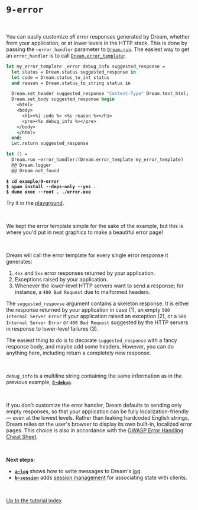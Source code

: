 # `9-error`

<br>

You can easily customize *all* error responses generated by Dream, whether from
your application, or at lower levels in the HTTP stack. This is done by passing
the `~error_handler` parameter to
[`Dream.run`](https://aantron.github.io/dream/#val-run). The easiest way to get
an `error_handler` is to call
[`Dream.error_template`](https://aantron.github.io/dream/#val-error_template):

```ocaml
let my_error_template _error debug_info suggested_response =
  let status = Dream.status suggested_response in
  let code = Dream.status_to_int status
  and reason = Dream.status_to_string status in

  Dream.set_header suggested_response "Content-Type" Dream.text_html;
  Dream.set_body suggested_response begin
    <html>
    <body>
      <h1><%i code %> <%s reason %></h1>
      <pre><%s debug_info %></pre>
    </body>
    </html>
  end;
  Lwt.return suggested_response

let () =
  Dream.run ~error_handler:(Dream.error_template my_error_template)
  @@ Dream.logger
  @@ Dream.not_found
```

<pre><code><b>$ cd example/9-error</b>
<b>$ opam install --deps-only --yes .</b>
<b>$ dune exec --root . ./error.exe</b></code></pre>

Try it in the [playground](http://dream.as/9-error).

<br>

We kept the error template simple for the sake of the example, but this is
where you'd put in neat graphics to make a beautiful error page!

<br>

Dream will call the error template for every single error response it generates:

1. `4xx` and `5xx` error responses returned by your application.
2. Exceptions raised by your application.
3. Whenever the lower-level HTTP servers want to send a response; for instance,
   a `400 Bad Request` due to malformed headers.

The `suggested_response` argument contains a skeleton response. It is either the
response returned by your application in case (1), an empty `500 Internal
Server Error` if your application raised an exception (2), or a `500 Internal
Server Error` or `400 Bad Request` suggested by the HTTP servers in response to
lower-level failures (3).

The easiest thing to do is to decorate `suggested_response` with a fancy
response body, and maybe add some headers. However, you can do anything here,
including return a completely new response.

<br>

`debug_info` is a multiline string containing the same information as in the
previous example, [**`8-debug`**](../8-debug#files).

<!-- TODO Images of the generated pages. -->

<br>

If you don't customize the error handler, Dream defaults to sending only empty
responses, so that your application can be fully localization-friendly &mdash;
even at the lowest levels. Rather than leaking hardcoded English strings, Dream
relies on the user's browser to display its own built-in, localized error pages.
This choice is also in accordance with the [OWASP Error Handling Cheat
Sheet](https://cheatsheetseries.owasp.org/cheatsheets/Error_Handling_Cheat_Sheet.html).

<br>

**Next steps:**

- [**`a-log`**](../a-log#files) shows how to write messages to Dream's
  [log](https://aantron.github.io/dream/#logging).
- [**`b-session`**](../b-session#files) adds [session
  management](https://aantron.github.io/dream/#sessions) for associating state
  with clients.

<br>

[Up to the tutorial index](../#readme)
